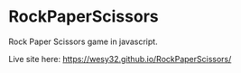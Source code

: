 # RockPaperScissors
Rock Paper Scissors game in javascript.

Live site here: https://wesy32.github.io/RockPaperScissors/
